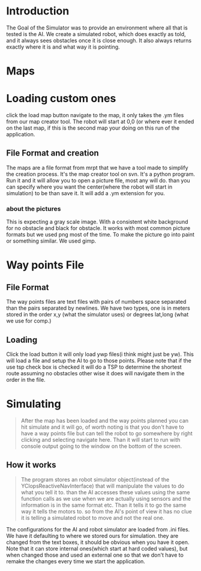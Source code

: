 # Introduction #

The Goal of the Simulator was to provide an environment where all that is tested is the AI.  We create a simulated robot, which does exactly as told, and it always sees obstacles once it is close enough.  It also always returns exactly where it is and what way it is pointing.


# Maps #

# Loading custom ones #

click the load map button navigate to the map, it only takes the .ym files from our map creator tool.  The robot will start at 0,0 (or where ever it ended on the last map, if this is the second map your doing on this run of the application.

## File Format and creation ##

The maps are a file format from mrpt that we have a tool made to simplify the creation process.  It's the map creator tool on svn.  It's a python program. Run it and it will allow you to open a picture file, most any will do.  than you can specify where you want the center(where the robot will start in simulation) to be than save it.  It will add a .ym extension for you.

### about the pictures ###
This is expecting a gray scale image.  With a consistent white background for no obstacle and black for obstacle.  It works with most common picture formats but we used png most of the time. To make the picture go into paint or something similar. We used gimp.

# Way points File #
## File Format ##
The way points files are text files with pairs of numbers space separated than the pairs separated by newlines.  We have two types, one is in meters stored in the order x,y (what the simulator uses) or degrees lat,long (what we use for comp.)
## Loading ##
Click the load button it will only load ywp files(i think might just be yw). This will load a file and setup the AI to go to those points.  Please note that if the use tsp check box is checked it will do a TSP to determine the shortest route assuming no obstacles other wise it does will navigate them in the order in the file.
# Simulating #
> After the map has been loaded and the way points planned you can hit simulate and it will go, of worth noting is that you don't have to have a way points file but can tell the robot to go somewhere by right clicking and selecting navigate here. Than it will start to run with console output going to the window on the bottom of the screen.
## How it works ##
> The program stores an robot simulator object(instead of the YClopsReactiveNavInterface) that will manipulate the values to do what you tell it to.  than the AI accesses these values using the same function calls as we use when we are actually using sensors and the information is in the same format etc.  Than it tells it to go the same way it tells the motors to.  so from the AI's point of view it has no clue it is telling a simulated robot to move and not the real one.

The configurations for the AI and robot simulator are loaded from .ini files.  We have it defaulting to where we stored ours for simulation.  they are changed from the text boxes, it should be obvious when you have it open. Note that it can store internal ones(which start at hard coded values), but when changed those and used an external one so that we don't have to remake the changes every time we start the application.
